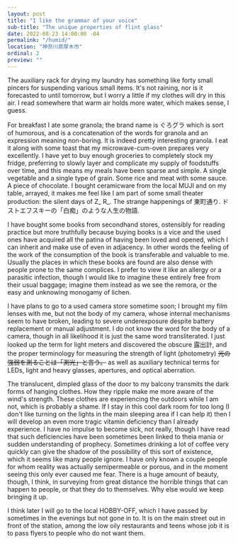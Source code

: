 ```yaml
---
layout: post
title: "I like the grammar of your voice"
sub-title: "The unique properties of flint glass"
date: 2022-08-23 14:00:00 -04
permalink: "/humid/"
location: "神奈川県厚木市"
ordinal: 2
preview: ""
---
```

The auxiliary rack for drying my laundry has something like forty small pincers for suspending various small items. It's not raining, nor is it forecasted to until tomorrow, but I worry a little if my clothes will dry in this air. I read somewhere that warm air holds more water, which makes sense, I guess.

For breakfast I ate some granola; the brand name is ぐろグラ which is sort of humorous, and is a concatenation of the words for granola and an expression meaning non-boring. It is indeed pretty interesting granola. I eat it along with some toast that my microwave-cum-oven prepares very excellently. I have yet to buy enough groceries to completely stock my fridge, preferring to slowly layer and complicate my supply of foodstuffs over time, and this means my meals have been sparse and simple. A single vegetable and a single type of grain. Some rice and meat with some sauce. A piece of chocolate. I bought ceramicware from the local MUJI and on my table, arrayed, it makes me feel like I am part of some small theater production: the silent days of Z_ R_. The strange happenings of 東町通り. ドストエフスキーの「白痴」のような人生の物語. 

I have bought some books from secondhand stores, ostensibly for reading practice but more truthfully because buying books is a vice and the used ones have acquired all the patina of having been loved and opened, which I can inherit and make use of even in adjacency. In other words the feeling of the work of the consumption of the book is transferable and valuable to me. Usually the places in which these books are found are also dense with people prone to the same complices. I prefer to view it like an allergy or a parasitic infection, though I would like to imagine these entirely free from their usual baggage; imagine them instead as we see the remora, or the easy and unknowing monogamy of lichen.

I have plans to go to a used camera store sometime soon; I brought my film lenses with me, but not the body of my camera, whose internal mechanisms seem to have broken, leading to severe underexposure despite battery replacement or manual adjustment. I do not know the word for the body of a camera, though in all likelihood it is just the same word transliterated. I just looked up the term for light meters and discovered the obscure 露出計, and the proper terminology for measuring the strength of light (photometry) ~~光の強弱を測ることは「測光」と言う。~~ as well as auxiliary technical terms for LEDs, light and heavy glasses, apertures, and optical aberration.

The translucent, dimpled glass of the door to my balcony transmits the dark forms of hanging clothes. How they ripple make me more aware of the wind's strength. These clothes are experiencing the outdoors while I am not, which is probably a shame. If I stay in this cool dark room for too long (I don't like turning on the lights in the main sleeping area if I can help it) then I will develop an even more tragic vitamin deficiency than I already experience. I have no impulse to become sick, not really, though I have read that such deficiencies have been sometimes been linked to theia mania or sudden understanding of prophecy. Sometimes drinking a lot of coffee very quickly can give the shadow of the possibility of this sort of existence, which it seems like many people ignore. I have only known a couple people for whom reality was actually semipermeable or porous, and in the moment seeing this only ever caused me fear. There is a huge amount of beauty, though, I think, in surveying from great distance the horrible things that can happen to people, or that they do to themselves. Why else would we keep bringing it up.

I think later I will go to the local HOBBY-OFF, which I have passed by sometimes in the evenings but not gone in to. It is on the main street out in front of the station, among the low oily restaurants and teens whose job it is to pass flyers to people who do not want them.
